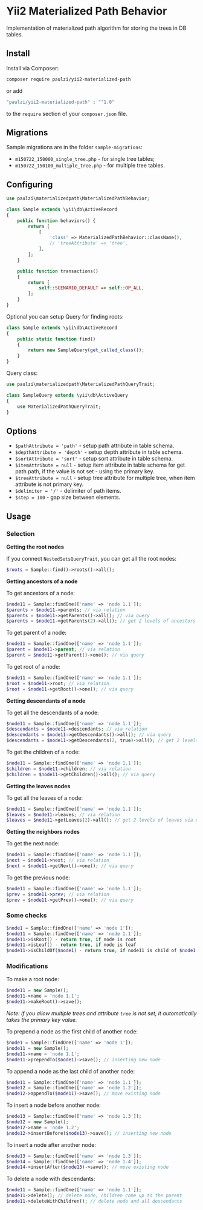 # Yii2 Materialized Path Behavior

Implementation of materialized path algorithm for storing the trees in DB tables.  

## Install

Install via Composer:

```bash
composer require paulzi/yii2-materialized-path
```

or add

```bash
"paulzi/yii2-materialized-path" : "^1.0"
```

to the `require` section of your `composer.json` file.

## Migrations

Sample migrations are in the folder `sample-migrations`:

- `m150722_150000_single_tree.php` - for single tree tables;
- `m150722_150100_multiple_tree.php` - for multiple tree tables.

## Configuring

```php
use paulzi\materializedpath\MaterializedPathBehavior;

class Sample extends \yii\db\ActiveRecord
{
    public function behaviors() {
        return [
            [
                'class' => MaterializedPathBehavior::className(),
                // 'treeAttribute' => 'tree',
            ],
        ];
    }

    public function transactions()
    {
        return [
            self::SCENARIO_DEFAULT => self::OP_ALL,
        ];
    }
}
```

Optional you can setup Query for finding roots:

```php
class Sample extends \yii\db\ActiveRecord
{
    public static function find()
    {
        return new SampleQuery(get_called_class());
    }
}
```

Query class:

```php
use paulzi\materializedpath\MaterializedPathQueryTrait;

class SampleQuery extends \yii\db\ActiveQuery
{
    use MaterializedPathQueryTrait;
}
```

## Options

- `$pathAttribute = 'path'` - setup path attribute in table schema.
- `$depthAttribute = 'depth'` - setup depth attribute in table schema.
- `$sortAttribute = 'sort'` - setup sort attribute in table schema.
- `$itemAttribute = null` - setup item attribute in table schema for get path path, if the value is not set - using the primary key.
- `$treeAttribute = null` - setup tree attribute for multiple tree, when item attribute is not primary key.
- `$delimiter = '/'` - delimiter of path items.
- `$step = 100` - gap size between elements.

## Usage

### Selection

**Getting the root nodes**

If you connect `NestedSetsQueryTrait`, you can get all the root nodes:

```php
$roots = Sample::find()->roots()->all();
```

**Getting ancestors of a node**

To get ancestors of a node:

```php
$node11 = Sample::findOne(['name' => 'node 1.1']);
$parents = $node11->parents; // via relation
$parents = $node11->getParents()->all(); // via query
$parents = $node11->getParents(2)->all(); // get 2 levels of ancestors
```

To get parent of a node:

```php
$node11 = Sample::findOne(['name' => 'node 1.1']);
$parent = $node11->parent; // via relation
$parent = $node11->getParent()->one(); // via query
```

To get root of a node:

```php
$node11 = Sample::findOne(['name' => 'node 1.1']);
$root = $node11->root; // via relation
$root = $node11->getRoot()->one(); // via query
```

**Getting descendants of a node**

To get all the descendants of a node:

```php
$node11 = Sample::findOne(['name' => 'node 1.1']);
$descendants = $node11->descendants; // via relation
$descendants = $node11->getDescendants()->all(); // via query
$descendants = $node11->getDescendants(2, true)->all(); // get 2 levels of descendants and self node
```

To get the children of a node:

```php
$node11 = Sample::findOne(['name' => 'node 1.1']);
$children = $node11->children; // via relation
$children = $node11->getChildren()->all(); // via query
```

**Getting the leaves nodes**

To get all the leaves of a node:

```php
$node11 = Sample::findOne(['name' => 'node 1.1']);
$leaves = $node11->leaves; // via relation
$leaves = $node11->getLeaves(2)->all(); // get 2 levels of leaves via query
```

**Getting the neighbors nodes**

To get the next node:

```php
$node11 = Sample::findOne(['name' => 'node 1.1']);
$next = $node11->next; // via relation
$next = $node11->getNext()->one(); // via query
```

To get the previous node:

```php
$node11 = Sample::findOne(['name' => 'node 1.1']);
$prev = $node11->prev; // via relation
$prev = $node11->getPrev()->one(); // via query
```

### Some checks

```php
$node1 = Sample::findOne(['name' => 'node 1']);
$node11 = Sample::findOne(['name' => 'node 1.1']);
$node11->isRoot() - return true, if node is root
$node11->isLeaf() - return true, if node is leaf
$node11->isChildOf($node1) - return true, if node11 is child of $node1
```


### Modifications

To make a root node:

```php
$node11 = new Sample();
$node11->name = 'node 1.1';
$node11->makeRoot()->save();
```

*Note: if you allow multiple trees and attribute `tree` is not set, it automatically takes the primary key value.*

To prepend a node as the first child of another node:

```php
$node1 = Sample::findOne(['name' => 'node 1']);
$node11 = new Sample();
$node11->name = 'node 1.1';
$node11->prependTo($node1)->save(); // inserting new node
```

To append a node as the last child of another node:

```php
$node11 = Sample::findOne(['name' => 'node 1.1']);
$node12 = Sample::findOne(['name' => 'node 1.2']);
$node12->appendTo($node11)->save(); // move existing node
```

To insert a node before another node:

```php
$node13 = Sample::findOne(['name' => 'node 1.3']);
$node12 = new Sample();
$node12->name = 'node 1.2';
$node12->insertBefore($node13)->save(); // inserting new node
```

To insert a node after another node:

```php
$node13 = Sample::findOne(['name' => 'node 1.3']);
$node14 = Sample::findOne(['name' => 'node 1.4']);
$node14->insertAfter($node13)->save(); // move existing node
```

To delete a node with descendants:

```php
$node11 = Sample::findOne(['name' => 'node 1.1']);
$node11->delete(); // delete node, children come up to the parent
$node11->deleteWithChildren(); // delete node and all descendants 
```